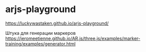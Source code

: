 # arjs-playground

https://luckywastaken.github.io/arjs-playground/

Штука для генерации маркеров https://jeromeetienne.github.io/AR.js/three.js/examples/marker-training/examples/generator.html
